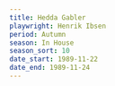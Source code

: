 ```yaml
---
title: Hedda Gabler
playwright: Henrik Ibsen
period: Autumn
season: In House
season_sort: 10
date_start: 1989-11-22
date_end: 1989-11-24
---
```

